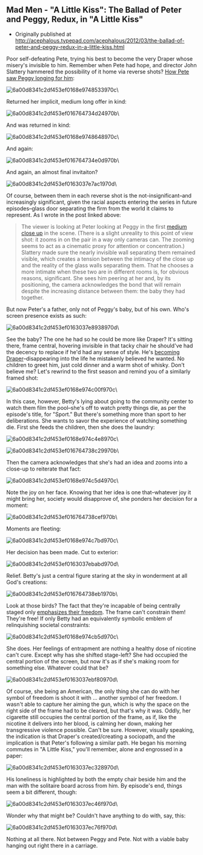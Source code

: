 ## Mad Men - "A Little Kiss": The Ballad of Peter and Peggy, Redux, in "A Little Kiss"

 * Originally published at http://acephalous.typepad.com/acephalous/2012/03/the-ballad-of-peter-and-peggy-redux-in-a-little-kiss.html

Poor self-defeating Pete, trying his best to become the very Draper whose misery's invisible to him. Remember when Pete had hope, and director John Slattery hammered the possibility of it home via reverse shots? [How Pete saw Peggy longing for him](http://acephalous.typepad.com/acephalous/2010/08/the-fourth-season-of-mad-men-has-been-maligned-in-some-corners-because-it-merely-continues-to-be-superb-such-are-the-burdens.html):

![6a00d8341c2df453ef0168e9748533970c](../../images/tv/mad-men/a-little-kiss-2/6a00d8341c2df453ef0168e9748533970c.jpg)\ 

Returned her implicit, medium long offer in kind:

![6a00d8341c2df453ef016764734d24970b](../../images/tv/mad-men/a-little-kiss-2/6a00d8341c2df453ef016764734d24970b.jpg)\ 

And was returned in kind:

![6a00d8341c2df453ef0168e9748648970c](../../images/tv/mad-men/a-little-kiss-2/6a00d8341c2df453ef0168e9748648970c.jpg)\ 

And again:

![6a00d8341c2df453ef016764734e0d970b](../../images/tv/mad-men/a-little-kiss-2/6a00d8341c2df453ef016764734e0d970b.jpg)\ 

And again, an almost final invitaiton?

![6a00d8341c2df453ef0163037e7ac1970d](../../images/tv/mad-men/a-little-kiss-2/6a00d8341c2df453ef0163037e7ac1970d.jpg)\ 

Of course, between them in each reverse shot is the not-insignificant–and increasingly significant, given the racial aspects entering the series in future episodes–glass door separating the firm from the world it claims to represent. As I wrote in the post linked above:

> The viewer is looking at Peter looking at Peggy in the first [medium close up](http://classes.yale.edu/film-analysis/htmfiles/cinematography.htm#48047) in the scene.  (There is a slight unreality to this point of view shot: it zooms in on the pair in a way only cameras can.  The zooming seems to act as a cinematic proxy for attention or concentration.)  Slattery made sure the nearly invisible wall separating them remained visible, which creates a tension between the intimacy of the close up and the reality of the glass walls separating them.  That he chooses a more intimate when these two are in different rooms is, for obvious reasons, significant.  She sees him peering at her and, by its positioning, the camera acknowledges the bond that will remain despite the increasing distance between them: the baby they had together.

But now Peter's a father, only not of Peggy's baby, but of his own. Who's screen presence exists as such:

![6a00d8341c2df453ef0163037e8938970d](../../images/tv/mad-men/a-little-kiss-2/6a00d8341c2df453ef0163037e8938970d.jpg)\ 

See the baby? The one he had so he could be more like Draper? It's sitting there, frame central, hovering invisible in that tacky chair he should've had the decency to replace if he'd had any sense of style. He's [becoming Draper](http://acephalous.typepad.com/acephalous/2010/01/don-draper-as-an-unraptured-emma-bovary.html)–disappearing into the life he mistakenly believed he wanted. No children to greet him, just cold dinner and a warm shot of whisky. Don't believe me? Let's rewrind to the first season and remind you of a similarly framed shot:

![6a00d8341c2df453ef0168e974c00f970c](../../images/tv/mad-men/a-little-kiss-2/6a00d8341c2df453ef0168e974c00f970c.jpg)\ 

In this case, however, Betty's lying about going to the community center to watch them film the pool–she's off to watch pretty things die, as per the episode's title, for "Sport." But there's something more than sport to her deliberations. She wants to savor the experience of watching something die. First she feeds the children, then she does the laundry:

![6a00d8341c2df453ef0168e974c4e8970c](../../images/tv/mad-men/a-little-kiss-2/6a00d8341c2df453ef0168e974c4e8970c.jpg)\ 

![6a00d8341c2df453ef016764738c29970b](../../images/tv/mad-men/a-little-kiss-2/6a00d8341c2df453ef016764738c29970b.jpg)\ 

Then the camera acknowledges that she's had an idea and zooms into a close-up to reiterate that fact:

![6a00d8341c2df453ef0168e974c5d4970c](../../images/tv/mad-men/a-little-kiss-2/6a00d8341c2df453ef0168e974c5d4970c.jpg)\ 

Note the joy on her face. Knowing that her idea is one that–whatever joy it might bring her, society would disapprove of, she ponders her decision for a moment:

![6a00d8341c2df453ef016764738cef970b](../../images/tv/mad-men/a-little-kiss-2/6a00d8341c2df453ef016764738cef970b.jpg)\ 

Moments are fleeting:

![6a00d8341c2df453ef0168e974c7bd970c](../../images/tv/mad-men/a-little-kiss-2/6a00d8341c2df453ef0168e974c7bd970c.jpg)\ 

Her decision has been made. Cut to exterior:

![6a00d8341c2df453ef0163037ebabd970d](../../images/tv/mad-men/a-little-kiss-2/6a00d8341c2df453ef0163037ebabd970d.jpg)\ 

Relief. Betty's just a central figure staring at the sky in wonderment at all God's creations:

![6a00d8341c2df453ef016764738eb1970b](../../images/tv/mad-men/a-little-kiss-2/6a00d8341c2df453ef016764738eb1970b.jpg)\ 

Look at those birds? The fact that they're incapable of being centrally staged only [emphasizes their freedom](http://acephalous.typepad.com/acephalous/2009/01/dark-knight-scene-analysis.html). The frame can't constrain them! They're free! If only Betty had an equivalently symbolic emblem of relinquishing societal constraints:

![6a00d8341c2df453ef0168e974cb5d970c](../../images/tv/mad-men/a-little-kiss-2/6a00d8341c2df453ef0168e974cb5d970c.jpg)\ 

She does. Her feelings of entrapment are nothing a healthy dose of nicotine can't cure. Except why has she shifted stage-left? She had occupied the central portion of the screen, but now it's as if she's making room for something else. Whatever could that be?

![6a00d8341c2df453ef0163037ebf80970d](../../images/tv/mad-men/a-little-kiss-2/6a00d8341c2df453ef0163037ebf80970d.jpg)\ 

Of course, she being an American, the only thing she can do with her symbol of freedom is shoot it with ... another symbol of her freedom. I wasn't able to capture her aiming the gun, which is why the space on the right side of the frame had to be cleared, but that's why it was. Oddly, her cigarette still occupies the central portion of the frame, as if, like the nicotine it delivers into her blood, is calming her down, making her transgressive violence possible. Can't be sure. However, visually speaking, the indication is that Draper's created/creating a sociopath, and the implication is that Peter's following a similar path. He began his morning commutes in "A Little Kiss," you'll remember, alone and engrossed in a paper:

![6a00d8341c2df453ef0163037ec328970d](../../images/tv/mad-men/a-little-kiss-2/6a00d8341c2df453ef0163037ec328970d.jpg)\ 

His loneliness is highlighted by both the empty chair beside him and the man with the solitaire board across from him. By episode's end, things seem a bit different, though:

![6a00d8341c2df453ef0163037ec46f970d](../../images/tv/mad-men/a-little-kiss-2/6a00d8341c2df453ef0163037ec46f970d.jpg)\ 

Wonder why that might be? Couldn't have anything to do with, say, this:

![6a00d8341c2df453ef0163037ec76f970d](../../images/tv/mad-men/a-little-kiss-2/6a00d8341c2df453ef0163037ec76f970d.jpg)\ 

Nothing at all there. Not between Peggy and Pete. Not with a viable baby hanging out right there in a carriage.
